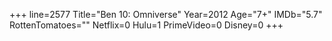 +++
line=2577
Title="Ben 10: Omniverse"
Year=2012
Age="7+"
IMDb="5.7"
RottenTomatoes=""
Netflix=0
Hulu=1
PrimeVideo=0
Disney=0
+++

